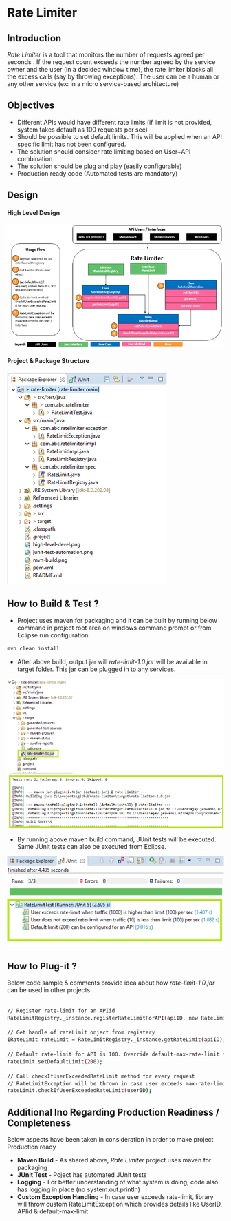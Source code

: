 # Rate Limiter

## Introduction 
*Rate Limiter* is a tool that monitors the number of requests agreed per seconds . If the request count exceeds the number agreed by the service owner and the user (in a decided window time), the rate limiter blocks all the excess calls (say by throwing exceptions). The user can be a human or any other service (ex: in a micro service-based architecture)

## Objectives

- Different APIs would have different rate limits (if limit is not provided, system takes default as 100 requests per sec)
- Should be possible to set default limits. This will be applied when an API specific limit has not been configured.
- The solution should consider rate limiting based on User+API combination
- The solution should be plug and play (easily configurable)
- Production ready code (Automated tests are mandatory)

## Design

#### High Level Design
![Screenshot](high-level-design.png) <!-- .element height="100%" width="100%" -->

#### Project & Package Structure
![Screenshot](package-structure.png) <!-- .element height="100%" width="100%" -->

## How to Build & Test ?

- Project uses maven for packaging and it can be built by running below command in project root area on windows command prompt or from Eclipse run configuration
```sh
mvn clean install
```
- After above build, output jar will *rate-limit-1.0.jar* will be available in target folder. This jar can be plugged in to any services.

![Screenshot](mvn-build.png) <!-- .element height="100%" width="100%" -->

- By running above maven build command, JUnit tests will be executed. Same JUnit tests can also be executed from Eclipse. 

![Screenshot](junit-test-automation.png) <!-- .element height="100%" width="100%" -->

## How to Plug-it ?
Below code sample & comments provide idea about how *rate-limit-1.0.jar* can be used in other projects
```sh

// Register rate-limit for an APIid
RateLimitRegistry._instance.registerRateLimitForAPI(apiID, new RateLimitImpl(apiID)); 

// Get handle of rateLimit onject from registery
IRateLimit rateLimit = RateLimitRegistry._instance.getRateLimit(apiID);

// Default rate-limit for API is 100. Override default-max-rate-limit for API (if required)
rateLimit.setDefaultLimit(200);

// Call checkIfUserExceededRateLimit method for every request
// RateLimitException will be thrown in case user exceeds max-rate-limit for API
rateLimit.checkIfUserExceededRateLimit(userID);

```

## Additional Ino Regarding Production Readiness / Completeness

Below aspects have been taken in consideration in order to make project Production ready 

- **Maven Build** - As shared above, *Rate Limiter* project uses maven for packaging
- **JUnit Test** - Poject has automated JUnit tests
- **Logging** - For better understanding of what system is doing, code also has logging in place (no system.out.println)
- **Custom Exception Handling** - In case user exceeds rate-limit, library will throw custom RateLimitException which provides details like UserID, APIid & default-max-limit
